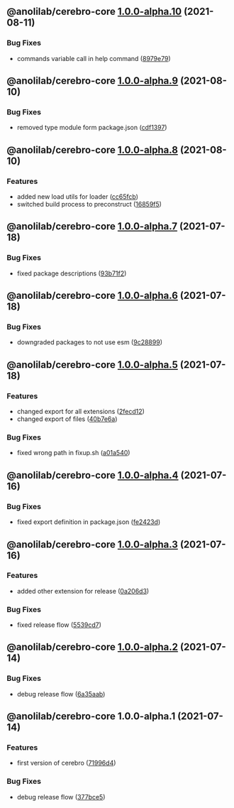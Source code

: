 ## @anolilab/cerebro-core [1.0.0-alpha.10](https://github.com/anolilab/cerebro/compare/@anolilab/cerebro-core@1.0.0-alpha.9...@anolilab/cerebro-core@1.0.0-alpha.10) (2021-08-11)


### Bug Fixes

* commands variable call in help command ([8979e79](https://github.com/anolilab/cerebro/commit/8979e790b2ff85f18241dbb876a6a5d8f490aa4e))

## @anolilab/cerebro-core [1.0.0-alpha.9](https://github.com/anolilab/cerebro/compare/@anolilab/cerebro-core@1.0.0-alpha.8...@anolilab/cerebro-core@1.0.0-alpha.9) (2021-08-10)


### Bug Fixes

* removed type module form package.json ([cdf1397](https://github.com/anolilab/cerebro/commit/cdf13971faaee737c03c9db41cb8ed6169871db1))

## @anolilab/cerebro-core [1.0.0-alpha.8](https://github.com/anolilab/cerebro/compare/@anolilab/cerebro-core@1.0.0-alpha.7...@anolilab/cerebro-core@1.0.0-alpha.8) (2021-08-10)


### Features

* added new load utils for loader ([cc65fcb](https://github.com/anolilab/cerebro/commit/cc65fcb190b79d1246bdb9bdecd114a61c00e53f))
* switched build process to preconstruct ([16859f5](https://github.com/anolilab/cerebro/commit/16859f5608db8d52d926201805a582244b6d86de))

## @anolilab/cerebro-core [1.0.0-alpha.7](https://github.com/anolilab/cerebro/compare/@anolilab/cerebro-core@1.0.0-alpha.6...@anolilab/cerebro-core@1.0.0-alpha.7) (2021-07-18)


### Bug Fixes

* fixed package descriptions ([93b71f2](https://github.com/anolilab/cerebro/commit/93b71f2377ef403c15b330f86fa13ae9d95d47c6))

## @anolilab/cerebro-core [1.0.0-alpha.6](https://github.com/anolilab/cerebro/compare/@anolilab/cerebro-core@1.0.0-alpha.5...@anolilab/cerebro-core@1.0.0-alpha.6) (2021-07-18)


### Bug Fixes

* downgraded packages to not use esm ([9c28899](https://github.com/anolilab/cerebro/commit/9c288992621900011c3d0b881368fce76b7477ca))

## @anolilab/cerebro-core [1.0.0-alpha.5](https://github.com/anolilab/cerebro/compare/@anolilab/cerebro-core@1.0.0-alpha.4...@anolilab/cerebro-core@1.0.0-alpha.5) (2021-07-18)


### Features

* changed export for all extensions ([2fecd12](https://github.com/anolilab/cerebro/commit/2fecd12ae4289f154c39fc4ee28d87f1a303376a))
* changed export of files ([40b7e6a](https://github.com/anolilab/cerebro/commit/40b7e6a063c5be30ec8a8b8186f436024f372713))


### Bug Fixes

* fixed wrong path in fixup.sh ([a01a540](https://github.com/anolilab/cerebro/commit/a01a54042b92a18231772338d5974ddbdd509eed))

## @anolilab/cerebro-core [1.0.0-alpha.4](https://github.com/anolilab/cerebro/compare/@anolilab/cerebro-core@1.0.0-alpha.3...@anolilab/cerebro-core@1.0.0-alpha.4) (2021-07-16)


### Bug Fixes

* fixed export definition in package.json ([fe2423d](https://github.com/anolilab/cerebro/commit/fe2423dd23e305a07e4e3522b60da92e15c34670))

## @anolilab/cerebro-core [1.0.0-alpha.3](https://github.com/anolilab/cerebro/compare/@anolilab/cerebro-core@1.0.0-alpha.2...@anolilab/cerebro-core@1.0.0-alpha.3) (2021-07-16)


### Features

* added other extension for release ([0a206d3](https://github.com/anolilab/cerebro/commit/0a206d37bd8dc2b1ffa2a9cd04e007c9a409b3f0))


### Bug Fixes

* fixed release flow ([5539cd7](https://github.com/anolilab/cerebro/commit/5539cd7263692bbdaec0c1a3f13d084485a3e6fa))

## @anolilab/cerebro-core [1.0.0-alpha.2](https://github.com/anolilab/cerebro/compare/@anolilab/cerebro-core@1.0.0-alpha.1...@anolilab/cerebro-core@1.0.0-alpha.2) (2021-07-14)


### Bug Fixes

* debug release flow ([6a35aab](https://github.com/anolilab/cerebro/commit/6a35aabf66652a6c173153043afa0b57d96d4cf5))

## @anolilab/cerebro-core 1.0.0-alpha.1 (2021-07-14)


### Features

* first version of cerebro ([71996d4](https://github.com/anolilab/cerebro/commit/71996d4122b1b64f09121d2c18d04986a3f6b42f))


### Bug Fixes

* debug release flow ([377bce5](https://github.com/anolilab/cerebro/commit/377bce563a092a1e9d82e908ae6d0a0183fe72c1))
